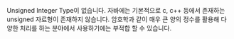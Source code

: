 Unsigned Integer Type이 없습니다.
자바에는 기본적으로 c, c++ 등에서 존재하는 unsigned 자료형이 존재하지 않습니다. 암호학과 같이 매우 큰 양의 정수를 활용해 다양한 처리를 하는 분야에서 사용하기에는 부적합 할 수 있습니다.
